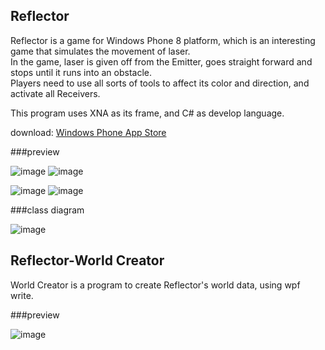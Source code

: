 Reflector
-----------

Reflector is a game for Windows Phone 8 platform, which is an interesting game that simulates the movement of laser. <br>
In the game, laser is given off from the Emitter, goes straight forward and stops until it runs into an obstacle. <br>
Players need to use all sorts of tools to affect its color and direction, and activate all Receivers. <br>

This program uses XNA as its frame, and C# as develop language. 

download: [Windows Phone App Store](http://www.windowsphone.com/zh-cn/store/app/reflector/df56136f-292f-4719-a0a2-76dd1b1144b8)

###preview

![image](http://cdn.marketplaceimages.windowsphone.com/v8/images/e70eab9f-65ac-4d2f-bbcd-d1ae6e5f0154)
![image](http://cdn.marketplaceimages.windowsphone.com/v8/images/c52a0d56-3c46-45f7-8174-067cefa46677)

![image](http://cdn.marketplaceimages.windowsphone.com/v8/images/b7ad949d-e8eb-49b7-9d73-f8975b423361)
![image](http://cdn.marketplaceimages.windowsphone.com/v8/images/dbcf23d0-5632-4230-8ae8-10b110c0d490)

###class diagram

![image](https://github.com/rugbbyli/Reflector/Imgs/ClassDiagram.png)

Reflector-World Creator
-----------

World Creator is a program to create Reflector's world data, using wpf write.

###preview

![image](https://github.com/rugbbyli/Reflector/Imgs/wc.png)